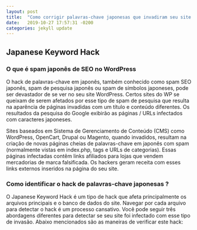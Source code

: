 ```yaml
---
layout: post
title:  "Como corrigir palavras-chave japonesas que invadiram seu site WordPress?"
date:   2019-10-27 17:57:31 -0200
categories: jekyll update
---
```



## Japanese Keyword Hack

### O que é spam japonês de SEO no WordPress

O hack de palavras-chave em japonês, também conhecido como spam SEO japonês, spam de pesquisa japonês ou spam de símbolos japoneses, pode ser devastador de se ver no seu site WordPress. Certos sites do WP se queixam de serem afetados por esse tipo de spam de pesquisa que resulta na aparência de páginas invadidas com um título e conteúdo diferentes. Os resultados da pesquisa do Google exibirão as páginas / URLs infectados com caracteres japoneses.

Sites baseados em Sistema de Gerenciamento de Conteúdo (CMS) como WordPress, OpenCart, Drupal ou Magento, quando invadidos, resultam na criação de novas páginas cheias de palavras-chave em japonês com spam (normalmente vistas em index.php, tags e URLs de categorias). Essas páginas infectadas contêm links afiliados para lojas que vendem mercadorias de marca falsificada. Os hackers geram receita com esses links externos inseridos na página do seu site.

### Como identificar o hack de palavras-chave japonesas ?

O Japanese Keyword Hack é um tipo de hack que afeta principalmente os arquivos principais e o banco de dados do site. Navegar por cada arquivo para detectar o hack é um processo cansativo. Você pode seguir três abordagens diferentes para detectar se seu site foi infectado com esse tipo de invasão. Abaixo mencionados são as maneiras de verificar este hack:

